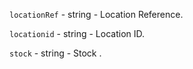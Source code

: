 
`locationRef` - string - Location Reference.

`locationid` - string - Location ID.

`stock` - string - Stock .
